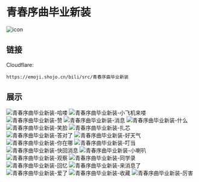 # 青春序曲毕业新装
![icon](https://emoji.shojo.cn/bili/src/青春序曲毕业新装/icon.png)
## 链接
Cloudflare:
```
https://emoji.shojo.cn/bili/src/青春序曲毕业新装
```
## 展示
![青春序曲毕业新装-哈喽](https://emoji.shojo.cn/bili/src/青春序曲毕业新装/青春序曲毕业新装-哈喽.png)
![青春序曲毕业新装-小飞机来喽](https://emoji.shojo.cn/bili/src/青春序曲毕业新装/青春序曲毕业新装-小飞机来喽.png)
![青春序曲毕业新装-赞](https://emoji.shojo.cn/bili/src/青春序曲毕业新装/青春序曲毕业新装-赞.png)
![青春序曲毕业新装-消息](https://emoji.shojo.cn/bili/src/青春序曲毕业新装/青春序曲毕业新装-消息.png)
![青春序曲毕业新装-什么](https://emoji.shojo.cn/bili/src/青春序曲毕业新装/青春序曲毕业新装-什么.png)
![青春序曲毕业新装-笑脸](https://emoji.shojo.cn/bili/src/青春序曲毕业新装/青春序曲毕业新装-笑脸.png)
![青春序曲毕业新装-扎芯](https://emoji.shojo.cn/bili/src/青春序曲毕业新装/青春序曲毕业新装-扎芯.png)
![青春序曲毕业新装-答对了](https://emoji.shojo.cn/bili/src/青春序曲毕业新装/青春序曲毕业新装-答对了.png)
![青春序曲毕业新装-好天气](https://emoji.shojo.cn/bili/src/青春序曲毕业新装/青春序曲毕业新装-好天气.png)
![青春序曲毕业新装-你在哪](https://emoji.shojo.cn/bili/src/青春序曲毕业新装/青春序曲毕业新装-你在哪.png)
![青春序曲毕业新装-叮当](https://emoji.shojo.cn/bili/src/青春序曲毕业新装/青春序曲毕业新装-叮当.png)
![青春序曲毕业新装-快回消息](https://emoji.shojo.cn/bili/src/青春序曲毕业新装/青春序曲毕业新装-快回消息.png)
![青春序曲毕业新装-小喇叭](https://emoji.shojo.cn/bili/src/青春序曲毕业新装/青春序曲毕业新装-小喇叭.png)
![青春序曲毕业新装-观察](https://emoji.shojo.cn/bili/src/青春序曲毕业新装/青春序曲毕业新装-观察.png)
![青春序曲毕业新装-同学录](https://emoji.shojo.cn/bili/src/青春序曲毕业新装/青春序曲毕业新装-同学录.png)
![青春序曲毕业新装-回忆](https://emoji.shojo.cn/bili/src/青春序曲毕业新装/青春序曲毕业新装-回忆.png)
![青春序曲毕业新装-来消息了](https://emoji.shojo.cn/bili/src/青春序曲毕业新装/青春序曲毕业新装-来消息了.png)
![青春序曲毕业新装-爱了](https://emoji.shojo.cn/bili/src/青春序曲毕业新装/青春序曲毕业新装-爱了.png)
![青春序曲毕业新装-收藏](https://emoji.shojo.cn/bili/src/青春序曲毕业新装/青春序曲毕业新装-收藏.png)
![青春序曲毕业新装-厉害](https://emoji.shojo.cn/bili/src/青春序曲毕业新装/青春序曲毕业新装-厉害.png)
